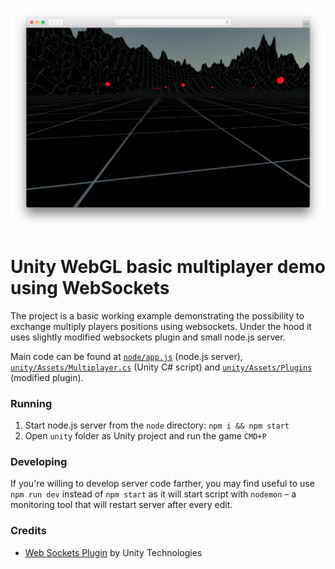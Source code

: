 ![](screenshot.png)

# Unity WebGL basic multiplayer demo using WebSockets

The project is a basic working example demonstrating the possibility to exchange multiply players positions using websockets. Under the hood it uses slightly modified websockets plugin and small node.js server.

Main code can be found at [`node/app.js`](node/app.js) (node.js server), [`unity/Assets/Multiplayer.cs`](unity/Assets/Multiplayer.cs) (Unity C# script) and [`unity/Assets/Plugins`](unity/Assets/Plugins) (modified plugin).


### Running

1. Start node.js server from the `node` directory: `npm i && npm start`
2. Open `unity` folder as Unity project and run the game `CMD+P`


### Developing

If you're willing to develop server code farther, you may find useful to use `npm run dev` instead of `npm start` as it will start script with `nodemon` – a monitoring tool that will restart server after every edit.


### Credits

- [Web Sockets Plugin](https://www.assetstore.unity3d.com/en/#!/content/38367) by Unity Technologies
